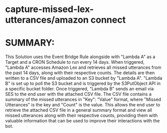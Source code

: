 # capture-missed-lex-utterances/amazon connect
# SUMMARY:

This Solution uses the Event Bridge Rule alongside with "Lambda A" as a Target and a CRON Schedule to run every 14 days. When triggered, "Lambda A" accesses Amazon Lex and retrieves all missed utterances from the past 14 days, along with their respective counts. The details are then written to a CSV file and uploaded to an S3 bucket by "Lambda A".
"Lambda B" is set up to poll the S3 bucket and is triggered by the S3PutObject API in a specific bucket folder. 
Once triggered, "Lambda B" sends an email via SES to the end user with the attached CSV file. The CSV file contains a summary of the missed utterances in "Key": "Value" format, where "Missed Utterances" is the key and "Count" is the value.
This allows the end user to retrieve the attached CSV file in a general summary format and view all missed utterances along with their respective counts, providing them with valuable information that can be used to improve their interactions with the bot.

